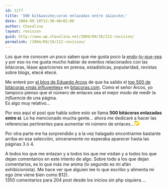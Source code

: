 ```yaml
---
id: 1177
title: '500 bit&aacute;coras enlazadas entre s&iacute;'
date: 2004-09-10T13:38:40+02:00
author: Chavalina
layout: revision
guid: http://www.wp.chavalina.net/2004/09/10/212-revision/
permalink: /2004/09/10/212-revision/
---
```

Los que me conocen un poco saben que me gusta poco la <acronym title="endogamia, endogamia">endo-lo-que-sea</acronym> y por eso no me gusta mucho hablar de eventos relacionados con las bit&aacute;coras, l&eacute;ase apariciones en prensa, estad&iacute;sticas, popularidad, revistas sobre blogs, etec&eacute; etec&eacute;. 

Me enter&eacute; por <a href="http://www.alt1040.com/archivo/categorias/bitacoras/top\_500\_weblogs\_en\_espanol.php" target=&prime;_blank&prime;>el blog de Eduardo Arcos</a> de que ha salido el <a href="http://www.bitacoras.com/top500/" target=&prime;_blank&prime;>top 500 de bit&aacute;coras «m&aacute;s influyentes»</a> en <a href=http://www.bitacoras.com/ target=&prime;_blank&prime;>bitacoras.com</a>. Como el se&ntilde;or Arcos, yo tampoco pienso que el n&uacute;mero de enlaces sea el mejor modo de medir la _influencia_ de una p&aacute;gina.  
Es algo muy relativo&#8230;

Por eso aqu&iacute; el post que habla sobre esto se llama **500 bit&aacute;coras enlazadas entre s&iacute;**. Lo ha mencionado mucha gente&#8230; ahora me dedicar&eacute; a hacer las referencias pertinentes para aumentar mi n&uacute;mero de enlaces&#8230;![emo](/imagenes/emoticonos/pensativo.gif) 

Por otra parte me ha sorprendido y a la vez halagado encontrarme bastante arriba en esa selecci&oacute;n, sinceramente no esperaba aparecer hasta las p&aacute;ginas 3 &oacute; 4. 

A todos los que me enlazan y a todos los que me visitan y a todos los que dejan comentarios en este intento de algo. Sobre todo a los que dejan comentarios, es lo que m&aacute;s me anima (lo segundo es mi af&aacute;n exhibicionista). Me hace ver que alguien lee lo que escribo y alimenta mi ego (me viene bien como B12).  
1350 comentarios para 204 post desde los inicios sin php siquiera&#8230;.